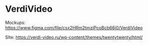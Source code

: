 # VerdiVideo

Mockups: https://www.figma.com/file/csx2HRm2tmziPcoBcb66i0/VerdiVideo

SIte: https://verdi-video.ru/wp-content/themes/twentytwenty/html/
